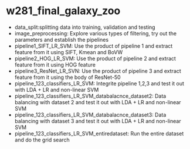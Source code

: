 # w281_final_galaxy_zoo
- data_split:splitting data into training, validation and testing
- image_preprocessing: Explore various types of filtering, try out the parameters and establish the pipelines
- pipeline1_SIFT_LR_SVM: Use the product of pipeline 1 and extract feature from it using SIFT, Kmean and BoVW
- pipeline2_HOG_LR_SVM: Use the product of pipeline 2 and extract feature from it using HOG feature
- pipeline3_ResNet_LR_SVN: Use the product of pipeline 3 and extract feature from it using the body of ResNet-50
- pipeline_123_classifiers_LR_SVM: Integrite pipeline 1,2,3 and test it out with LDA + LR and non-linear SVM 
- pipeline_123_classifiers_LR_SVM_databalacnce_dataset2: Data balancing with dataset 2 and test it out with LDA + LR and non-linear SVM 
- pipeline_123_classifiers_LR_SVM_databalacnce_dataset3: Data balancing with dataset 3 and test it out with LDA + LR and non-linear SVM 
- pipeline_123_classifiers_LR_SVM_entiredataset: Run the entire dataset and do the grid search
